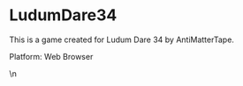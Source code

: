 # LudumDare34
This is a game created for Ludum Dare 34 by AntiMatterTape.

Platform: Web Browser

\n